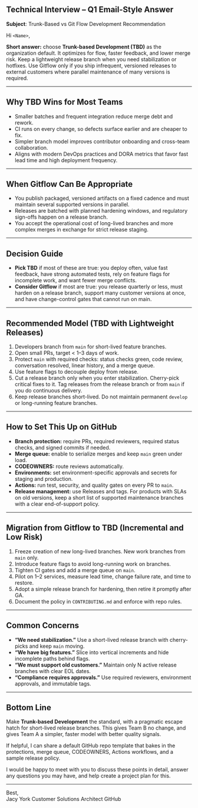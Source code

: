 Technical Interview – Q1 Email-Style Answer
---

**Subject**: Trunk-Based vs Git Flow Development Recommendation 

Hi `<Name>`,

**Short answer:** choose **Trunk-based Development (TBD)** as the organization default. It optimizes for flow, faster feedback, and lower merge risk. Keep a lightweight release branch when you need stabilization or hotfixes. Use Gitflow only if you ship infrequent, versioned releases to external customers where parallel maintenance of many versions is required.

---

## Why TBD Wins for Most Teams
- Smaller batches and frequent integration reduce merge debt and rework.  
- CI runs on every change, so defects surface earlier and are cheaper to fix.  
- Simpler branch model improves contributor onboarding and cross-team collaboration.  
- Aligns with modern DevOps practices and DORA metrics that favor fast lead time and high deployment frequency.  

---

## When Gitflow Can Be Appropriate
- You publish packaged, versioned artifacts on a fixed cadence and must maintain several supported versions in parallel.  
- Releases are batched with planned hardening windows, and regulatory sign-offs happen on a release branch.  
- You accept the operational cost of long-lived branches and more complex merges in exchange for strict release staging.  

---

## Decision Guide
- **Pick TBD** if most of these are true: you deploy often, value fast feedback, have strong automated tests, rely on feature flags for incomplete work, and want fewer merge conflicts.  
- **Consider Gitflow** if most are true: you release quarterly or less, must harden on a release branch, support many customer versions at once, and have change-control gates that cannot run on main.  

---

## Recommended Model (TBD with Lightweight Releases)
1. Developers branch from `main` for short-lived feature branches.  
2. Open small PRs, target < 1–3 days of work.  
3. Protect `main` with required checks: status checks green, code review, conversation resolved, linear history, and a merge queue.  
4. Use feature flags to decouple deploy from release.  
5. Cut a release branch only when you enter stabilization. Cherry-pick critical fixes to it. Tag releases from the release branch or from `main` if you do continuous delivery.  
6. Keep release branches short-lived. Do not maintain permanent `develop` or long-running feature branches.  

---

## How to Set This Up on GitHub
- **Branch protection:** require PRs, required reviewers, required status checks, and signed commits if needed.  
- **Merge queue:** enable to serialize merges and keep `main` green under load.  
- **CODEOWNERS:** route reviews automatically.  
- **Environments:** set environment-specific approvals and secrets for staging and production.  
- **Actions:** run test, security, and quality gates on every PR to `main`.  
- **Release management:** use Releases and tags. For products with SLAs on old versions, keep a short list of supported maintenance branches with a clear end-of-support policy.  

---

## Migration from Gitflow to TBD (Incremental and Low Risk)
1. Freeze creation of new long-lived branches. New work branches from `main` only.  
2. Introduce feature flags to avoid long-running work on branches.  
3. Tighten CI gates and add a merge queue on `main`.  
4. Pilot on 1–2 services, measure lead time, change failure rate, and time to restore.  
5. Adopt a simple release branch for hardening, then retire it promptly after GA.  
6. Document the policy in `CONTRIBUTING.md` and enforce with repo rules.  

---

## Common Concerns
- **“We need stabilization.”** Use a short-lived release branch with cherry-picks and keep `main` moving.  
- **“We have big features.”** Slice into vertical increments and hide incomplete paths behind flags.  
- **“We must support old customers.”** Maintain only N active release branches with clear EOL dates.  
- **“Compliance requires approvals.”** Use required reviewers, environment approvals, and immutable tags.  

---

## Bottom Line
Make **Trunk-based Development** the standard, with a pragmatic escape hatch for short-lived release branches. This gives Team B no change, and gives Team A a simpler, faster model with better quality signals.

If helpful, I can share a default GitHub repo template that bakes in the protections, merge queue, CODEOWNERS, Actions workflows, and a sample release policy.

I would be happy to meet with you to discuss these points in detail, answer any questions you may have, and help create a project plan for this.

---

Best,  
Jacy York 
Customer Solutions Architect 
GitHub